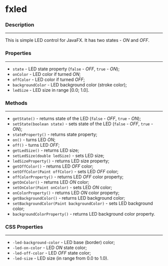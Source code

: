 # fxled
### Description
-------------------------------
This is simple LED control for JavaFX. It has two states - *ON* and *OFF*.

### Properties
-------------------------------
* `state` - LED state property (`false` - *OFF*, `true` - *ON*);
* `onColor` - LED color if turned *ON*;
* `offColor` - LED color if turned *OFF*;
* `backgroundColor` - LED background color (stroke color);
* `ledSize` - LED size in range [0.0; 1.0].

### Methods
-------------------------------
* `getState()` - returns state of the LED (`false` - *OFF*, `true` - *ON*);
* `setState(boolean state)` - sets state of the LED (`false` - *OFF*, `true` - *ON*);
* `stateProperty()` - returns state property;
* `on()` - turns LED *ON*;
* `off()` - turns LED *OFF*;
* `getLedSize()` - returns LED size;
* `setLedSize(double ledSize)` - sets LED size;
* `ledSizeProperty()` - returns LED size property;
* `getOffColor()` - returns LED *OFF* color;
* `setOffColor(Paint offColor)` - sets LED *OFF* color;
* `offColorProperty()` - returns LED *OFF* color property;
* `getOnColor()` - returns LED *ON* color;
* `setOnColor(Paint onColor)` - sets LED *ON* color;
* `onColorProperty()` - returns LED *ON* color property;
* `getBackgroundColor()` - returns LED background color;
* `setBackgroundColor(Paint backgroundColor)` - sets LED background color;
* `backgroundColorProperty()` - returns LED background color property.

### CSS Properties
-------------------------------
* `-led-background-color` - LED base (border) color;
* `-led-on-color` - LED *ON* state color;
* `-led-off-color` - LED *OFF* state color;
* `-led-size` - LED size (in range from 0.0 to 1.0).
